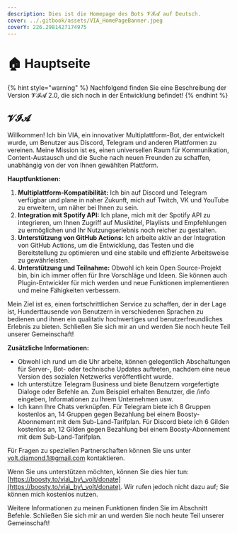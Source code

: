 ```yaml
---
description: Dies ist die Homepage des Bots 𝓥𝓘𝓐 auf Deutsch.
cover: ../.gitbook/assets/VIA_HomePageBanner.jpeg
coverY: 226.2981427174975
---
```


# 🏠 Hauptseite

{% hint style="warning" %}
Nachfolgend finden Sie eine Beschreibung der Version 𝓥𝓘𝓐 2.0, die sich noch in der Entwicklung befindet!
{% endhint %}

## 𝓥𝓘𝓐&#x20;

Willkommen! Ich bin VIA, ein innovativer Multiplattform-Bot, der entwickelt wurde, um Benutzer aus Discord, Telegram und anderen Plattformen zu vereinen. Meine Mission ist es, einen universellen Raum für Kommunikation, Content-Austausch und die Suche nach neuen Freunden zu schaffen, unabhängig von der von Ihnen gewählten Plattform.

**Hauptfunktionen:**

1. **Multiplattform-Kompatibilität:** Ich bin auf Discord und Telegram verfügbar und plane in naher Zukunft, mich auf Twitch, VK und YouTube zu erweitern, um näher bei Ihnen zu sein.
2. **Integration mit Spotify API:** Ich plane, mich mit der Spotify API zu integrieren, um Ihnen Zugriff auf Musiktitel, Playlists und Empfehlungen zu ermöglichen und Ihr Nutzungserlebnis noch reicher zu gestalten.
3. **Unterstützung von GitHub Actions:** Ich arbeite aktiv an der Integration von GitHub Actions, um die Entwicklung, das Testen und die Bereitstellung zu optimieren und eine stabile und effiziente Arbeitsweise zu gewährleisten.
4. **Unterstützung und Teilnahme:** Obwohl ich kein Open Source-Projekt bin, bin ich immer offen für Ihre Vorschläge und Ideen. Sie können auch Plugin-Entwickler für mich werden und neue Funktionen implementieren und meine Fähigkeiten verbessern.

Mein Ziel ist es, einen fortschrittlichen Service zu schaffen, der in der Lage ist, Hunderttausende von Benutzern in verschiedenen Sprachen zu bedienen und ihnen ein qualitativ hochwertiges und benutzerfreundliches Erlebnis zu bieten. Schließen Sie sich mir an und werden Sie noch heute Teil unserer Gemeinschaft!

**Zusätzliche Informationen:**

* Obwohl ich rund um die Uhr arbeite, können gelegentlich Abschaltungen für Server-, Bot- oder technische Updates auftreten, nachdem eine neue Version des sozialen Netzwerks veröffentlicht wurde.
* Ich unterstütze Telegram Business und biete Benutzern vorgefertigte Dialoge oder Befehle an. Zum Beispiel erhalten Benutzer, die /info eingeben, Informationen zu Ihrem Unternehmen usw.
* Ich kann Ihre Chats verknüpfen. Für Telegram biete ich 8 Gruppen kostenlos an, 14 Gruppen gegen Bezahlung bei einem Boosty-Abonnement mit dem Sub-Land-Tarifplan. Für Discord biete ich 6 Gilden kostenlos an, 12 Gilden gegen Bezahlung bei einem Boosty-Abonnement mit dem Sub-Land-Tarifplan.

Für Fragen zu speziellen Partnerschaften können Sie uns unter volt.diamond.1@gmail.com kontaktieren.

Wenn Sie uns unterstützen möchten, können Sie dies hier tun: [https://boosty.to/via\_by\_volt/donate](https://boosty.to/via\_by\_volt/donate). Wir rufen jedoch nicht dazu auf; Sie können mich kostenlos nutzen.

Weitere Informationen zu meinen Funktionen finden Sie im Abschnitt Befehle. Schließen Sie sich mir an und werden Sie noch heute Teil unserer Gemeinschaft!
